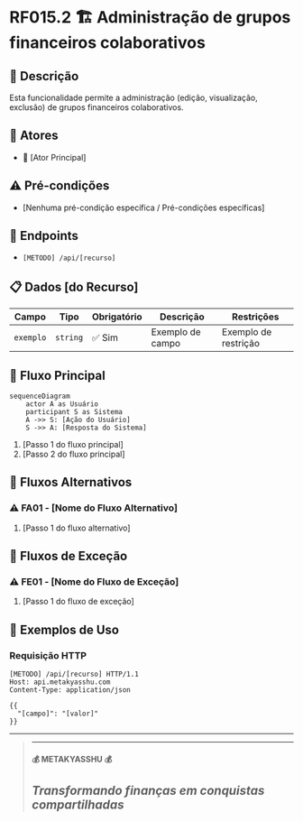 # RF015.2 🏗️ Administração de grupos financeiros colaborativos

## 📝 Descrição

Esta funcionalidade permite a administração (edição, visualização, exclusão) de grupos financeiros colaborativos.

## 👥 Atores

- 👤 [Ator Principal]

## ⚠️ Pré-condições

- [Nenhuma pré-condição específica / Pré-condições específicas]

## 🔌 Endpoints

- `[METODO] /api/[recurso]`

## 📋 Dados [do Recurso]

| Campo     | Tipo     | Obrigatório | Descrição        | Restrições           |
|-----------|----------|-------------|------------------|----------------------|
| `exemplo` | `string` | ✅ Sim       | Exemplo de campo | Exemplo de restrição |

## 🔄 Fluxo Principal

```mermaid
sequenceDiagram
    actor A as Usuário
    participant S as Sistema
    A ->> S: [Ação do Usuário]
    S ->> A: [Resposta do Sistema]
```

1. [Passo 1 do fluxo principal]
2. [Passo 2 do fluxo principal]

## 🔀 Fluxos Alternativos

### ⚠️ FA01 - [Nome do Fluxo Alternativo]

1. [Passo 1 do fluxo alternativo]

## 🚫 Fluxos de Exceção

### ⚠️ FE01 - [Nome do Fluxo de Exceção]

1. [Passo 1 do fluxo de exceção]

## 🧪 Exemplos de Uso

### Requisição HTTP

```http
[METODO] /api/[recurso] HTTP/1.1
Host: api.metakyasshu.com
Content-Type: application/json

{{
  "[campo]": "[valor]"
}}
```

---

> ---------------------------------------------------------------------------
> #### 💰 METAKYASSHU 💰
> ***Transformando finanças em conquistas compartilhadas***
> --------------------------------------------------------------------------- 